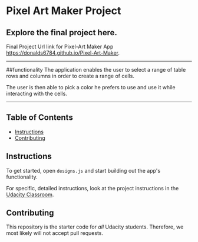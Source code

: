 # Pixel Art Maker Project

## Explore the final project here.
Final Project Url link for Pixel-Art Maker App <https://donalds6784.github.io/Pixel-Art-Maker>.

--------------------------------------------------------

##functionality
The application enables the user to select a range of table rows and columns in order to create a range of cells.

The user is then able to pick a color he prefers to use and use it while interacting with the cells.

--------------------------------------------------------
## Table of Contents

* [Instructions](#instructions)
* [Contributing](#contributing)

## Instructions

To get started, open `designs.js` and start building out the app's functionality.

For specific, detailed instructions, look at the project instructions in the [Udacity Classroom](https://classroom.udacity.com/me).

## Contributing

This repository is the starter code for _all_ Udacity students. Therefore, we most likely will not accept pull requests.